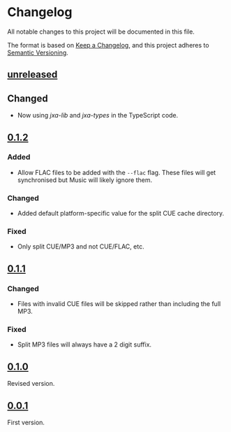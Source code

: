 <!-- markdownlint-disable MD024 -->

# Changelog

All notable changes to this project will be documented in this file.

The format is based on [Keep a Changelog](https://keepachangelog.com/en/1.0.0/), and this project
adheres to [Semantic Versioning](https://semver.org/spec/v2.0.0.html).

## [unreleased]

## Changed

- Now using _jxa-lib_ and _jxa-types_ in the TypeScript code.

## [0.1.2]

### Added

- Allow FLAC files to be added with the `--flac` flag. These files will get synchronised but Music
  will likely ignore them.

### Changed

- Added default platform-specific value for the split CUE cache directory.

### Fixed

- Only split CUE/MP3 and not CUE/FLAC, etc.

## [0.1.1]

### Changed

- Files with invalid CUE files will be skipped rather than including the full MP3.

### Fixed

- Split MP3 files will always have a 2 digit suffix.

## [0.1.0]

Revised version.

## [0.0.1]

First version.

[unreleased]: https://github.com/Tatsh/clem2itunes/compare/v0.1.2...HEAD
[0.1.2]: https://github.com/Tatsh/clem2itunes/compare/v0.1.1...v0.1.2
[0.1.1]: https://github.com/Tatsh/clem2itunes/compare/v0.1.0...v0.1.1
[0.1.0]: https://github.com/Tatsh/clem2itunes/compare/v0.0.1...v0.1.0
[0.0.1]: https://github.com/Tatsh/clem2itunes/releases/tag/v0.0.1
